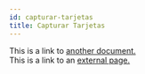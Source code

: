 ```yaml
---
id: capturar-tarjetas
title: Capturar Tarjetas
---
```


This is a link to [another document.](doc3.md)  
This is a link to an [external page.](http://www.example.com)
